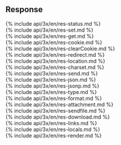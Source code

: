 <h2>Response</h2>

<section markdown="1">
  {% include api/3x/en/res-status.md %}
</section>

<section markdown="1">
  {% include api/3x/en/res-set.md %}
</section>

<section markdown="1">
  {% include api/3x/en/res-get.md %}
</section>

<section markdown="1">
  {% include api/3x/en/res-cookie.md %}
</section>

<section markdown="1">
  {% include api/3x/en/res-clearCookie.md %}
</section>

<section markdown="1">
  {% include api/3x/en/res-redirect.md %}
</section>

<section markdown="1">
  {% include api/3x/en/res-location.md %}
</section>

<section markdown="1">
  {% include api/3x/en/res-charset.md %}
</section>

<section markdown="1">
  {% include api/3x/en/res-send.md %}
</section>

<section markdown="1">
  {% include api/3x/en/res-json.md %}
</section>

<section markdown="1">
  {% include api/3x/en/res-jsonp.md %}
</section>

<section markdown="1">
  {% include api/3x/en/res-type.md %}
</section>

<section markdown="1">
  {% include api/3x/en/res-format.md %}
</section>

<section markdown="1">
  {% include api/3x/en/res-attachment.md %}
</section>

<section markdown="1">
  {% include api/3x/en/res-sendfile.md %}
</section>

<section markdown="1">
  {% include api/3x/en/res-download.md %}
</section>

<section markdown="1">
  {% include api/3x/en/res-links.md %}
</section>

<section markdown="1">
  {% include api/3x/en/res-locals.md %}
</section>

<section markdown="1">
  {% include api/3x/en/res-render.md %}
</section>

